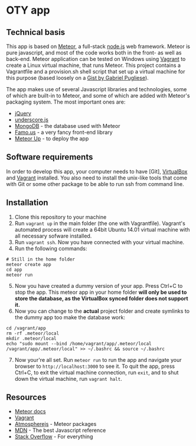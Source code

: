 OTY app
===================

Technical basis
---------------

This app is based on [Meteor], a full-stack [node.js] web framework. Meteor is pure javascript, and most of the code works both in the front- as well as back-end. Meteor application can be tested on Windows using [Vagrant] to create a Linux virtual machine, that runs Meteor. This project contains a Vagrantfile and a provision.sh shell script that set up a virtual machine for this purpose (based loosely on a [Gist by Gabriel Pugliese][1]).

The app makes use of several Javascript libraries and technologies, some of which are built-in to Meteor, and some of which are added with Meteor's packaging system. The most important ones are:

- [jQuery]
- [underscore.js]
- [MongoDB] - the database used with Meteor
- [Famo.us] - a very fancy front-end library
- [Meteor Up] - to deploy the app

Software requirements
---------------------

In order to develop this app, your computer needs to have [Git], [VirtualBox] and [Vagrant] installed. You also need to install the unix-like tools that come with Git or some other package to be able to run ssh from command line.

Installation
------------

1. Clone this repository to your machine
2. Run `vagrant up` in the main folder (the one with Vagrantfile). Vagrant's automated process will create a 64bit Ubuntu 14.01 virtual machine with all necessary sofware installed.
3. Run `vagrant ssh`. Now you have connected with your virtual machine.
4. Run the following commands:
```
# Still in the home folder
meteor create app
cd app
meteor run
```
5. Now you have created a dummy version of your app. Press Ctrl+C to stop the app. This meteor app in your home folder **will only be used to store the database, as the VirtualBox synced folder does not support it.**
6. Now you can change to the **actual** project folder and create symlinks to the dummy app too make the database work:
```
cd /vagrant/app
rm -rf .meteor/local
mkdir .meteor/local
echo "sudo mount --bind /home/vagrant/app/.meteor/local /vagrant/app/.meteor/local" >> ~/.bashrc && source ~/.bashrc
```
7. Now your're all set. Run `meteor run` to run the app and navigate your browser to `http://localhost:3000` to see it. To quit the app, press Ctrl+C, to exit the virtual machine connection, run `exit`, and to shut down the virtual machine, run `vagrant halt`.

Resources
---------

- [Meteor docs]
- [Vagrant]
- [Atmospherejs] - Meteor packages
- [MDN] - The best Javascript reference
- [Stack Overflow] - For everything

[1]: https://gist.github.com/gabrielhpugliese/5855677
[Meteor]: https://www.meteor.com/
[Meteor docs]: http://docs.meteor.com/
[Vagrant]: https://www.vagrantup.com/
[Famo.us]: http://famo.us/
[node.js]: http://nodejs.org/
[MongoDB]: http://www.mongodb.org/
[VirtualBox]: https://www.virtualbox.org/
[jQuery]: http://jquery.com/
[underscore.js]: http://underscorejs.org/
[Atmospherejs]: http://atmospherejs.com/
[MDN]: https://developer.mozilla.org/en-US/docs/Web/JavaScript
[Stack Overflow]: https://stackoverflow.com/
[Meteor Up]: https://github.com/arunoda/meteor-up